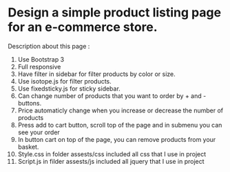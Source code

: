 # Design a simple product listing page for an e-commerce store.

Description about this page : 

1. Use Bootstrap 3 
2. Full responsive
3. Have filter in sidebar for filter products by color or size.
4. Use isotope.js for filter products.
5. Use fixedsticky.js for sticky sidebar.
6. Can change number of products that you want to order by + and - buttons.
7. Price automaticly change when you increase or decrease the number of products
8. Press add to cart button, scroll top of the page and in submenu you can see your order 
9. In button cart on top of the page, you can remove products from your basket.
10. Style.css in folder assests/css included all css that I use in project
11. Script.js in filder assests/js included all jquery that I use in project